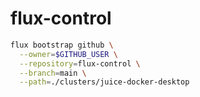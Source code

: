 # flux-control

```bash
flux bootstrap github \
  --owner=$GITHUB_USER \
  --repository=flux-control \
  --branch=main \
  --path=./clusters/juice-docker-desktop
```